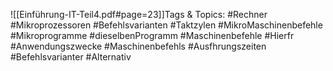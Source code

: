 
![[Einführung-IT-Teil4.pdf#page=23]]Tags & Topics:
   #Rechner
   #Mikroprozessoren
   #Befehlsvarianten
   #Taktzylen
   #MikroMaschinenbefehle
   #Mikroprogramme
   #dieselbenProgramm
   #Maschinenbefehle
   #Hierfr
   #Anwendungszwecke
   #Maschinenbefehls
   #Ausfhrungszeiten
   #Befehlsvarianter
   #Alternativ